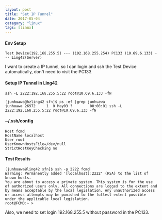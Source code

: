```yaml
---
layout: post
title: "Set IP Tunnel"
date: 2017-05-04
category: "linux" 
tags: [linux]
---
```


#### Env Setup

    Test Device(192.168.255.5) --- (192.168.255.254) PC133 (10.69.6.133) --- Ling42(Server)
I want to create a IP tunnel, so I can login and ssh the Test Device automatically, don't need to visit the PC133.

#### Setup IP Tunnel in Ling42

    ssh -L 2222:192.168.255.5:22 root@10.69.6.133 -fN

    [junhuawa@hzling42 sfn]$ ps -ef |grep junhuawa
    junhuawa 26972     1  0 May03 ?        00:00:01 ssh -L 2222:192.168.255.5:22 root@10.69.6.133 -fN

#### ~/.ssh/config

    Host fcmd
    HostName localhost
    User root
    UserKnownHostsFile=/dev/null
    StrictHostKeyChecking no


#### Test Results

    [junhuawa@ling42 sfn]$ ssh -p 2222 fcmd
    Warning: Permanently added '[localhost]:2222' (RSA) to the list of known hosts.
    You are about to access a private system. This system is for the use
    of authorized users only. All connections are logged to the extent and
    by means acceptable by the local legislation. Any unauthorized access
    or access attempts may be punished to the fullest extent possible
    under the applicable local legislation.
    root@FCMD:~ >

Also, we need to set login 192.168.255.5 without password in the PC133. 
